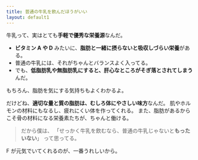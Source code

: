 ```yaml
---
title: 普通の牛乳を飲んだほうがいい
layout: default1
---
```

牛乳って、実はとても**手軽で優秀な栄養源**なんだ。

* **ビタミン A や D** みたいに、**脂肪と一緒に摂らないと吸収しづらい栄養**がある。
* 普通の牛乳には、それがちゃんとバランスよく入ってる。
* でも、**低脂肪乳や無脂肪乳にすると、肝心なところがそぎ落とされてしまう**んだ。

もちろん、脂肪を気にする気持ちもよくわかるよ。

だけどね、**適切な量と質の脂肪は、むしろ体にやさしい味方**なんだ。
肌やホルモンの材料にもなるし、疲れにくい体を作ってくれる。
また、脂肪があるからこそ骨の材料になる栄養素たちが、ちゃんと働ける。

> だから僕は、
> 「せっかく牛乳を飲むなら、普通の牛乳じゃないと**もったいない**」
> って思ってる。

F が元気でいてくれるのが、一番うれしいから。
